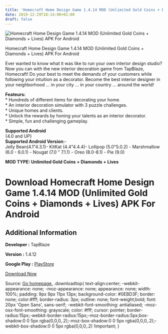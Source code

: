 ```yaml
---
title: 'Homecraft Home Design Game 1.4.14 MOD (Unlimited Gold Coins + Diamonds + Lives) APK For Android'
date: 2019-12-29T18:14:00+01:00
draft: false
---
```


![Homecraft Home Design Game 1.4.14 MOD (Unlimited Gold Coins + Diamonds + Lives) APK For Android](https://i0.wp.com/apkhome.net/wp-content/uploads/2019/12/Homecraft-Home-Design-Game-1.4.14-MOD-Unlimited-Gold-Coins-Diamonds-Lives.png "Homecraft Home Design Game 1.4.14 MOD (Unlimited Gold Coins + Diamonds + Lives) APK For Android")

  

Homecraft Home Design Game 1.4.14 MOD (Unlimited Gold Coins + Diamonds + Lives) APK For Android

Ever wanted to know what it was like to run your own interior design studio? Now you can with the new interior decoration game from TapBlaze, Homecraft! Do your best to meet the demands of your customers while following your intuition as a decorator. Become the best interior designer in your neighborhood ... in your city ... in your country ... around the world!

**Feateurs:**  
\* Hundreds of different items for decorating your home.  
\* An interior decoration simulator with 3 puzzle challenges.  
\* Unique homes and clients.  
\* Unlock the rewards by honing your talents as an interior decorator.  
\* Simple, fun and challenging gameplay.

**Supported Android**  
{4.0 and UP}  
**Supported Android Version**:-  
Jelly Bean(4.1"4.3.1)- KitKat (4.4"4.4.4)- Lollipop (5.0"5.0.2) - Marshmallow (6.0 - 6.0.1) - Nougat (7.0 " 7.1.1) - Oreo (8.0-8.1) - Pie (9.0)

**MOD TYPE: Unlimited Gold Coins + Diamonds + Lives**

Download Homecraft Home Design Game 1.4.14 MOD (Unlimited Gold Coins + Diamonds + Lives) APK For Android
========================================================================================================

Additional Information
----------------------

**Developer :** TapBlaze

**Version :** 1.4.12

**Google Play :** [PlayStore](https://play.google.com/store/apps/details?id=com.tapblaze.homecraft)

  

[Download Now](https://store4app.co/post/homecraft-home-design-game-1-4-14-mod-unlimited-gold-coins-diamonds-lives-apk-for-android_1577639568)

  
Source: [Go homepage.](https://store4app.co/post/homecraft-home-design-game-1-4-14-mod-unlimited-gold-coins-diamonds-lives-apk-for-android_1577639568) .downloadtop{ text-align:center; -webkit-appearance: none; -moz-appearance: none; appearance: none; width: 100%; padding: 9px 9px 11px 13px; background-color: #0EBD3F; border: none; color:#fff; border-radius: 3px; outline: none; font-weight;bold; font: 20px 'Open Sans', sans-serif; -webkit-font-smoothing: antialiased; -moz-osx-font-smoothing: grayscale; color: #fff; cursor: pointer; border-radius:15px;-webkit-border-radius:15px;-moz-border-radius:5px;box-shadow:0 0 5px rgba(0,0,0,.2);-moz-box-shadow:0 0 5px rgba(0,0,0,.2);-webkit-box-shadow:0 0 5px rgba(0,0,0,.2) !important; }